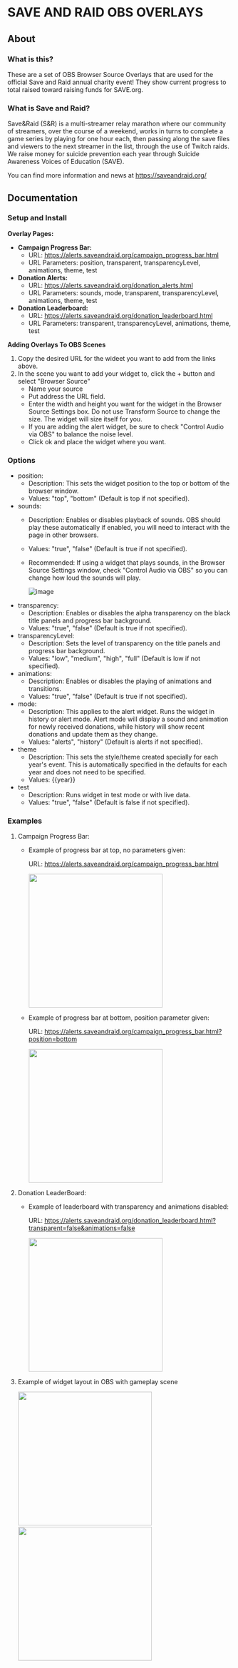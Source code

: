# SAVE AND RAID OBS OVERLAYS
## About
### What is this?
These are a set of OBS Browser Source Overlays that are used for the official Save and Raid annual charity event! They show current progress to total raised toward raising funds for SAVE.org.

### What is Save and Raid?
Save&Raid (S&R) is a multi-streamer relay marathon where our community of streamers, over the course of a weekend, works in turns to complete a game series by playing for one hour each, then passing along the save files and viewers to the next streamer in the list, through the use of Twitch raids. We raise money for suicide prevention each year through Suicide Awareness Voices of Education (SAVE).

You can find more information and news at https://saveandraid.org/

## Documentation
### Setup and Install
**Overlay Pages:**
  - **Campaign Progress Bar:**
    - URL: https://alerts.saveandraid.org/campaign_progress_bar.html
    - URL Parameters: position, transparent, transparencyLevel, animations, theme, test
  - **Donation Alerts:**
    - URL: https://alerts.saveandraid.org/donation_alerts.html
    - URL Parameters: sounds, mode, transparent, transparencyLevel, animations, theme, test
  - **Donation Leaderboard:**
    - URL: https://alerts.saveandraid.org/donation_leaderboard.html
    - URL Parameters: transparent, transparencyLevel, animations, theme, test
 
**Adding Overlays To OBS Scenes**
  1. Copy the desired URL for the wideet you want to add from the links above.
  2. In the scene you want to add your widget to, click the + button and select "Browser Source"
     - Name your source
     - Put address the URL field.
     - Enter the width and height you want for the widget in the Browser Source Settings box. Do not use Transform Source to change the size. The widget will size itself for you.
     - If you are adding the alert widget, be sure to check "Control Audio via OBS" to balance the noise level.
     - Click ok and place the widget where you want.

### Options
  - position:
      - Description: This sets the widget position to the top or bottom of the browser window.
      - Values: "top", "bottom" (Default is top if not specified).
  - sounds:
      - Description: Enables or disables playback of sounds. OBS should play these automatically if enabled, you will need to interact with the page in other browsers.
      - Values: "true", "false" (Default is true if not specified).
      - Recommended: If using a widget that plays sounds, in the Browser Source Settings window, check "Control Audio via OBS" so you can change how loud the sounds will play.
        
        ![image](https://github.com/CaptainPeelcard/SaveAndRaid-OBS-Overlays/assets/134344260/cc16e9d2-95ff-4b75-81df-4097a4710b32)
  - transparency:
      - Description: Enables or disables the alpha transparency on the black title panels and progress bar background.
      - Values: "true", "false" (Default is true if not specified).
  - transparencyLevel:
      - Description: Sets the level of transparency on the title panels and progress bar background.
      - Values: "low", "medium", "high", "full" (Default is low if not specified).
  - animations:
      - Description: Enables or disables the playing of animations and transitions.
      - Values: "true", "false" (Default is true if not specified).
  - mode:
      - Description: This applies to the alert widget. Runs the widget in history or alert mode. Alert mode will display a sound and animation for newly received donations, while history will show recent donations and update them as they change.
      - Values: "alerts", "history" (Default is alerts if not specified).
  - theme
      - Description: This sets the style/theme created specially for each year's event. This is automatically specified in the defaults for each year and does not need to be specified.
      - Values: {{year}}
  - test
      - Description: Runs widget in test mode or with live data.
      - Values: "true", "false" (Default is false if not specified).

### Examples
1. Campaign Progress Bar:
   - Example of progress bar at top, no parameters given:
     
       URL: https://alerts.saveandraid.org/campaign_progress_bar.html
     
       <img src="https://github.com/CaptainPeelcard/SaveAndRaid-OBS-Overlays/assets/134344260/3f7b1ece-cc1a-4203-b1e5-1f85f3af82a4" width="300">
     
   - Example of progress bar at bottom, position parameter given:

      URL: https://alerts.saveandraid.org/campaign_progress_bar.html?position=bottom
     
      <img src="https://github.com/CaptainPeelcard/SaveAndRaid-OBS-Overlays/assets/134344260/e9bece5d-ae3e-4977-ad20-a3ecd693d11d" width="300">

2. Donation LeaderBoard:
    - Example of leaderboard with transparency and animations disabled:

        URL: https://alerts.saveandraid.org/donation_leaderboard.html?transparent=false&animations=false

      <img src="https://github.com/CaptainPeelcard/SaveAndRaid-OBS-Overlays/assets/134344260/7bb40037-8e62-40db-956b-da4d34356d4f" width="300">


3. Example of widget layout in OBS with gameplay scene

     <img src="https://github.com/CaptainPeelcard/SaveAndRaid-OBS-Overlays/assets/134344260/c2fac7a5-feec-48a8-ba6e-a785a1cbaf2f" width="300">&nbsp;&nbsp;&nbsp;&nbsp;&nbsp;&nbsp;&nbsp;&nbsp;&nbsp;&nbsp;&nbsp;<img src="https://github.com/CaptainPeelcard/SaveAndRaid-OBS-Overlays/assets/134344260/d0b2d059-19c6-4109-b70d-32808c1e8c4f" width="300">


     
